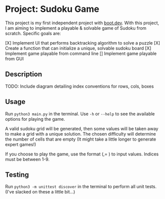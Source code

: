 # Project: Sudoku Game

This project is my first independent project with [boot.dev](https://www.boot.dev/tracks/backend). With this project, I am aiming to implement a playable & solvable game of Sudoku from scratch. Specific goals are:

[X] Implement UI that performs backtracking algorithm to solve a puzzle
[X] Create a function that can initialize a unique, solvable sudoku board
[X] Implement game playable from command line
[] Implement game playable from GUI



## Description

TODO: Include diagram detailing index conventions for rows, cols, boxes


## Usage

Run `python3 main.py` in the terminal. Use `-h` or `--help` to see the available options for playing the game. 

A valid sudoku grid will be generated, then some values will be taken away to make a grid with a unique solution. The chosen difficulty will determine the number of cells that are empty (It might take a little longer to generate expert games!)

If you choose to play the game, use the format (<row>,<col>= <val>) to input values. Indices must be between 1-9.


## Testing

Run `python3 -m unittest discover` in the terminal to perform all unit tests. (I've slacked on these a little bit...)